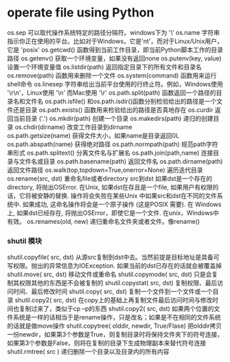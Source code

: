 # operate file using Python

os.sep    可以取代操作系统特定的路径分隔符。windows下为 '\\'
os.name    字符串指示你正在使用的平台。比如对于Windows，它是'nt'，而对于Linux/Unix用户，它是 'posix'
os.getcwd()    函数得到当前工作目录，即当前Python脚本工作的目录路径
os.getenv()    获取一个环境变量，如果没有返回none
os.putenv(key, value)    设置一个环境变量值
os.listdir(path)    返回指定目录下的所有文件和目录名
os.remove(path)    函数用来删除一个文件
os.system(command)    函数用来运行shell命令
os.linesep    字符串给出当前平台使用的行终止符。例如，Windows使用 '\r\n'，Linux使用 '\n' 而Mac使用 '\r'
os.path.split(path)        函数返回一个路径的目录名和文件名
os.path.isfile()    和os.path.isdir()函数分别检验给出的路径是一个文件还是目录
os.path.exists()    函数用来检验给出的路径是否真地存在
os.curdir        返回当前目录 ('.')
os.mkdir(path)    创建一个目录
os.makedirs(path)    递归的创建目录
os.chdir(dirname)    改变工作目录到dirname          
os.path.getsize(name)    获得文件大小，如果name是目录返回0L
os.path.abspath(name)    获得绝对路径
os.path.normpath(path)    规范path字符串形式
os.path.splitext()        分离文件名与扩展名
os.path.join(path,name)    连接目录与文件名或目录
os.path.basename(path)    返回文件名
os.path.dirname(path)    返回文件路径
os.walk(top,topdown=True,οnerrοr=None)        遍历迭代目录
os.rename(src, dst)        重命名file或者directory src到dst 如果dst是一个存在的directory, 将抛出OSError. 在Unix, 如果dst在存且是一个file, 如果用户有权限的话，它将被安静的替换. 操作将会失败在某些Unix 中如果src和dst在不同的文件系统中. 如果成功, 这命名操作将会是一个原子操作 (这是POSIX 需要). 在 Windows上, 如果dst已经存在, 将抛出OSError，即使它是一个文件. 在unix，Windows中有效。
os.renames(old, new)    递归重命名文件夹或者文件。像rename()

### shutil 模块

shutil.copyfile( src, dst)    从源src复制到dst中去。当然前提是目标地址是具备可写权限。抛出的异常信息为IOException. 如果当前的dst已存在的话就会被覆盖掉
shutil.move( src, dst)        移动文件或重命名
shutil.copymode( src, dst)    只是会复制其权限其他的东西是不会被复制的
shutil.copystat( src, dst)    复制权限、最后访问时间、最后修改时间
shutil.copy( src, dst)        复制一个文件到一个文件或一个目录
shutil.copy2( src, dst)        在copy上的基础上再复制文件最后访问时间与修改时间也复制过来了，类似于cp –p的东西
shutil.copy2( src, dst)        如果两个位置的文件系统是一样的话相当于是rename操作，只是改名；如果是不在相同的文件系统的话就是做move操作
shutil.copytree( olddir, newdir, True/Flase)
把olddir拷贝一份newdir，如果第3个参数是True，则复制目录时将保持文件夹下的符号连接，如果第3个参数是False，则将在复制的目录下生成物理副本来替代符号连接
shutil.rmtree( src )    递归删除一个目录以及目录内的所有内容